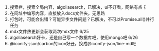 1. 搜索栏，搜索全局内容，algoliasearch，已解决，ui不好看，网络有点卡
2. 在网址中编写内容，直接放入docs文件夹，无思路
3. 打包时，可能会出错？可能异步文件问题？已解决，不可以Promise.all()并行任务
4. mdx文件热更新会获取两次mdx文件
6/25
5. algoliasearch好卡，还是自己写一个数据库吧，使用mongo吧
6/26
6. @iconify-json/carbon的icon好丑，换成@iconify-json/line-md吧
